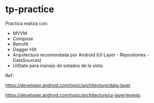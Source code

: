 # tp-practice

Practica realiza con:
- MVVM
- Compose
- Retrofit
- Dagger Hilt
- Arquitectura recomendada por Android (UI Layer - Repositories - DataSources)
- UiState para manejo de estados de la vista.


Ref:

https://developer.android.com/topic/architecture/data-layer

https://developer.android.com/topic/architecture/ui-layer/events